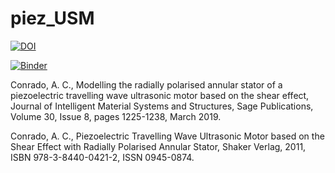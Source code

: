 # piez_USM

[![DOI](https://zenodo.org/badge/265826873.svg)](https://zenodo.org/badge/latestdoi/265826873)

[![Binder](https://mybinder.org/badge_logo.svg)](https://mybinder.org/v2/gh/anacost/piez_USM/master)

Conrado, A. C., Modelling the radially polarised annular stator of a piezoelectric travelling wave ultrasonic motor based on the shear effect, Journal of Intelligent Material Systems and Structures, Sage Publications, Volume 30, Issue 8, pages 1225-1238, March 2019.

Conrado, A. C., Piezoelectric Travelling Wave Ultrasonic Motor based on the Shear Effect with Radially Polarised Annular Stator, Shaker Verlag, 2011, ISBN 978-3-8440-0421-2, ISSN 0945-0874.
